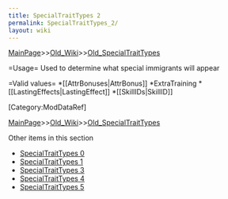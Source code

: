 ```yaml
---
title: SpecialTraitTypes 2
permalink: SpecialTraitTypes_2/
layout: wiki
---
```


[MainPage](/keeperrl_wiki/ "wikilink")>>[Old_Wiki](/keeperrl_wiki/Old_Wiki "wikilink")>>[Old_SpecialTraitTypes](/keeperrl_wiki/Old_SpecialTraitTypes "wikilink")

=Usage=
Used to determine what special immigrants will appear

=Valid values=
*[[AttrBonuses|AttrBonus]]
*ExtraTraining
*[[LastingEffects|LastingEffect]]
*[[SkillIDs|SkillID]]

[Category:ModDataRef]

[MainPage](/keeperrl_wiki/ "wikilink")>>[Old_Wiki](/keeperrl_wiki/Old_Wiki "wikilink")>>[Old_SpecialTraitTypes](/keeperrl_wiki/Old_SpecialTraitTypes "wikilink")

Other items in this section
-    [SpecialTraitTypes 0](/keeperrl_wiki/SpecialTraitTypes_0 "wikilink")
-    [SpecialTraitTypes 1](/keeperrl_wiki/SpecialTraitTypes_1 "wikilink")
-    [SpecialTraitTypes 3](/keeperrl_wiki/SpecialTraitTypes_3 "wikilink")
-    [SpecialTraitTypes 4](/keeperrl_wiki/SpecialTraitTypes_4 "wikilink")
-    [SpecialTraitTypes 5](/keeperrl_wiki/SpecialTraitTypes_5 "wikilink")
